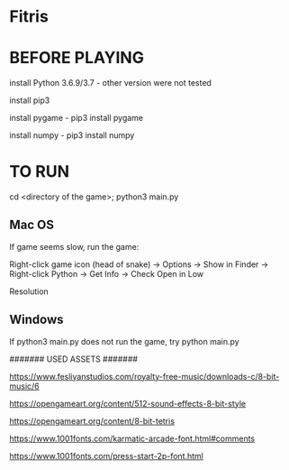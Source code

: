 # Fitris
# BEFORE PLAYING

install Python 3.6.9/3.7 - other version were not tested

install pip3

install pygame - pip3 install pygame

install numpy  - pip3 install numpy

# TO RUN

cd \<directory of the game\>; python3 main.py

## Mac OS

If game seems slow, run the game:

Right-click game icon (head of snake) -> Options -> Show in Finder -> Right-click Python -> Get Info -> Check Open in Low

Resolution

## Windows 

If python3 main.py does not run the game, try python main.py








####### USED ASSETS #######

https://www.fesliyanstudios.com/royalty-free-music/downloads-c/8-bit-music/6

https://opengameart.org/content/512-sound-effects-8-bit-style

https://opengameart.org/content/8-bit-tetris

https://www.1001fonts.com/karmatic-arcade-font.html#comments

https://www.1001fonts.com/press-start-2p-font.html
